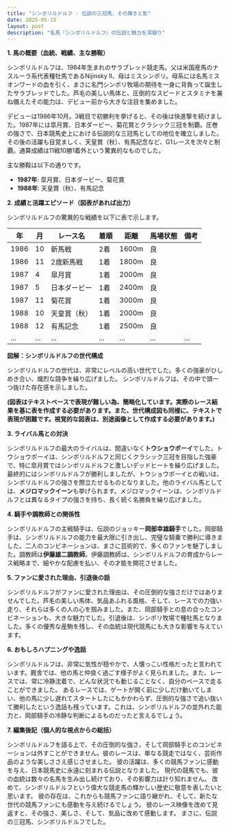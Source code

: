 ```yaml
---
title: "シンボリルドルフ - 伝説の三冠馬、その輝きと影"
date: 2025-05-15
layout: post
description: "名馬『シンボリルドルフ』の伝説と魅力を深堀り"
---
```


**1. 馬の概要（血統、戦績、主な勝鞍）**

シンボリルドルフは、1984年生まれのサラブレッド競走馬。父は米国産馬のナスルーラ系代表種牡馬であるNijinsky II、母はミスシンボリ。母系には名馬ミスオンワードの血を引く、まさに名門シンボリ牧場の期待を一身に背負って誕生したサラブレッドでした。芦毛の美しい馬体と、圧倒的なスピードとスタミナを兼ね備えたその能力は、デビュー前から大きな注目を集めました。

デビューは1986年10月。3戦目で初勝利を挙げると、その後は快進撃を続けました。1987年には皐月賞、日本ダービー、菊花賞とクラシック三冠を制覇。圧巻の強さで、日本競馬史上における伝説的な三冠馬としての地位を確立しました。  その後の活躍も目覚ましく、天皇賞（秋）、有馬記念など、G1レースを次々と制覇。通算成績は11戦10勝1着外という驚異的なものでした。

主な勝鞍は以下の通りです。

* **1987年**: 皐月賞、日本ダービー、菊花賞
* **1988年**: 天皇賞（秋）、有馬記念


**2. 成績と活躍エピソード（図表があれば出力）**

シンボリルドルフの驚異的な戦績を以下に表で示します。

| 年 | 月 | レース名 | 着順 | 距離 | 馬場状態 | 備考 |
|---|---|---|---|---|---|---|
| 1986 | 10 | 新馬戦 | 2着 | 1600m | 良 | |
| 1986 | 11 | 2歳新馬戦 | 1着 | 1800m | 良 | |
| 1987 | 4 | 皐月賞 | 1着 | 2000m | 良 | |
| 1987 | 5 | 日本ダービー | 1着 | 2400m | 良 | |
| 1987 | 11 | 菊花賞 | 1着 | 3000m | 良 | |
| 1988 | 10 | 天皇賞（秋） | 1着 | 2000m | 良 | |
| 1988 | 12 | 有馬記念 | 1着 | 2500m | 良 | |
| ... | ... | ... | ... | ... | ... | ... |


**図解：シンボリルドルフの世代構成**

シンボリルドルフの世代は、非常にレベルの高い世代でした。多くの強豪がひしめき合い、熾烈な競争を繰り広げました。  シンボリルドルフは、その中で頭一つ抜けた存在感を示しました。


**(図表はテキストベースで表現が難しい為、簡略化しています。実際のレース結果を基に表を作成する必要があります。また、世代構成図も同様に、テキストで表現が困難です。視覚的な図表は、別途画像として作成する必要があります。)**


**3. ライバル馬との対決**

シンボリルドルフの最大のライバルは、間違いなく**トウショウボーイ**でした。トウショウボーイは、シンボリルドルフと同じくクラシック三冠を目指した強豪で、特に皐月賞ではシンボリルドルフと激しいデッドヒートを繰り広げました。最終的にはシンボリルドルフが勝利しましたが、トウショウボーイとの戦いは、シンボリルドルフの強さを際立たせるものとなりました。他のライバル馬としては、**メジロマックイーン**も挙げられます。メジロマックイーンは、シンボリルドルフとは異なるタイプの強さを持ち、長く続く名勝負を繰り広げました。


**4. 騎手や調教師との関係性**

シンボリルドルフの主戦騎手は、伝説のジョッキー**岡部幸雄騎手**でした。岡部騎手は、シンボリルドルフの能力を最大限に引き出し、完璧な騎乗で勝利に導きました。二人のコンビネーションは、まさに芸術的で、多くのファンを魅了しました。調教師は**伊藤雄二調教師**。伊藤調教師は、シンボリルドルフの育成からレース戦略まで、細やかな配慮を払い、その才能を開花させました。


**5. ファンに愛された理由、引退後の話**

シンボリルドルフがファンに愛された理由は、その圧倒的な強さだけではありませんでした。芦毛の美しい馬体、気品あふれる風格、そして、レースでの力強い走り、それらは多くの人の心を掴みました。また、岡部騎手との息の合ったコンビネーションも、大きな魅力でした。引退後は、シンボリ牧場で種牡馬となりました。多くの優秀な産駒を残し、その血統は現代競馬にも大きな影響を与えています。


**6. おもしろハプニングや逸話**

シンボリルドルフは、非常に気性が穏やかで、人懐っこい性格だったと言われています。厩舎では、他の馬と仲良く過ごす様子がよく見られました。また、レースでは、常に冷静沈着で、どんな状況でも動じることなく、自分のペースで走ることができました。  あるレースでは、ゲートが開く前に少しだけ動いてしまい、他の馬に少し遅れてスタートしたにもかかわらず、圧倒的な強さで追い抜いて勝利したという逸話も残っています。これは、シンボリルドルフの並外れた能力と、岡部騎手の冷静な判断によるものだったと言えるでしょう。


**7. 編集後記（個人的な視点からの総括）**

シンボリルドルフを語る上で、その圧倒的な強さ、そして岡部騎手とのコンビネーションは外すことができません。彼のレースは、単なる競走ではなく、芸術作品のような美しささえ感じさせました。  彼の活躍は、多くの競馬ファンに感動を与え、日本競馬史に永遠に刻まれる伝説となりました。  現代の競馬でも、彼の血統は数々の名馬を生み出し続けており、その影響力は計り知れません。  改めて、シンボリルドルフという偉大な競走馬の輝かしい歴史に敬意を表したいと思います。  彼の存在は、これからも競馬ファンに語り継がれ、そして、新たな世代の競馬ファンにも感動を与え続けるでしょう。  彼のレース映像を改めて見返すと、その強さ、美しさ、そして、気品に改めて感動します。  まさに、伝説の三冠馬、シンボリルドルフでした。
